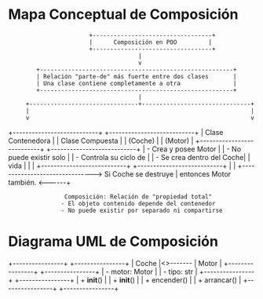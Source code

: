 # Mapa Conceptual de Composición
                           +----------------------------------+
                           |      Composición en POO         |
                           +----------------------------------+
                                         |
                                         v
            +-------------------------------------------------------+
            | Relación "parte-de" más fuerte entre dos clases       |
            | Una clase contiene completamente a otra               |
            +-------------------------------------------------------+
                                         |
         +-------------------------------+-------------------------------+
         |                                                               |
         v                                                               v
+---------------------------+                             +---------------------------+
|   Clase Contenedora       |                             |   Clase Compuesta         |
|       (Coche)             |                             |       (Motor)             |
+---------------------------+                             +---------------------------+
| - Crea y posee Motor      |                             | - No puede existir solo   |
| - Controla su ciclo de    |                             | - Se crea dentro del Coche|
|   vida                   |                             |                           |
+---------------------------+                             +---------------------------+
         |                                                               |
         +-------------------------------> Si Coche se destruye         |
                                         entonces Motor también. <------+

                    Composición: Relación de "propiedad total"
                   - El objeto contenido depende del contenedor
                   - No puede existir por separado ni compartirse
# Diagrama UML de Composición
+----------------+          +----------------+
|     Coche      |<>------- |     Motor      |
+----------------+          +----------------+
| - motor: Motor |          | - tipo: str    |
+----------------+          +----------------+
| + __init__()   |          | + __init__()   |
| + encender()    |          | + arrancar()   |
+----------------+          +----------------+